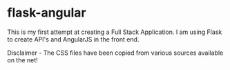 # flask-angular

This is my first attempt at creating a Full Stack Application. I am using Flask to create API's and AngularJS in the front end.


Disclaimer - The CSS files have been copied from various sources available on the net! 
